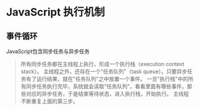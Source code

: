 # JavaScript 执行机制

## 事件循环
JavaScript包含同步任务与异步任务
>所有同步任务都在主线程上执行，形成一个执行栈（execution context stack）。
>主线程之外，还存在一个"任务队列"（task queue）。只要异步任务有了运行结果，就在"任务队列"之中放置一个事件。
>一旦"执行栈"中的所有同步任务执行完毕，系统就会读取"任务队列"，看看里面有哪些事件。那些对应的异步任务，于是结束等待状态，进入执行栈，开始执行。
>主线程不断重复上面的第三步。
